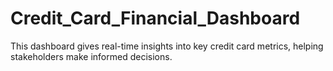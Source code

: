 # Credit_Card_Financial_Dashboard
This dashboard gives real-time insights into key credit card metrics, helping stakeholders make informed decisions. 
